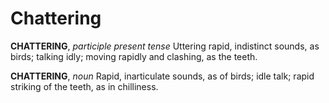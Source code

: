 # Chattering

**CHATTERING**, _participle present tense_ Uttering rapid, indistinct sounds, as birds; talking idly; moving rapidly and clashing, as the teeth.

**CHATTERING**, _noun_ Rapid, inarticulate sounds, as of birds; idle talk; rapid striking of the teeth, as in chilliness.